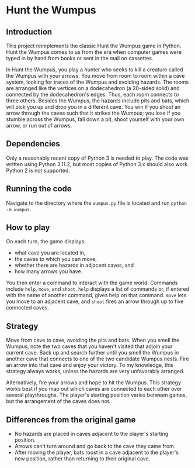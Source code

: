 # Hunt the Wumpus

## Introduction

This project reimplements the classic Hunt the Wumpus game in Python.  Hunt the Wumpus comes to us from the era when computer games were typed in by hand from books or sent in the mail on cassettes.

In Hunt the Wumpus, you play a hunter who seeks to kill a creature called the Wumpus with your arrows.  You move from room to room within a cave system, looking for traces of the Wumpus and avoiding hazards.  The rooms are arranged like the vertices on a dodecahedron (a 20-sided solid) and connected by the dodecahedron's edges.  Thus, each room connects to three others.  Besides the Wumpus, the hazards include pits and bats, which will pick you up and drop you in a different cave.  You win if you shoot an arrow through the caves such that it strikes the Wumpus; you lose if you stumble across the Wumpus, fall down a pit, shoot yourself with your own arrow, or run out of arrows. 

## Dependencies

Only a reasonably recent copy of Python 3 is needed to play.  The code was written using Python 3.11.2, but most copies of Python 3.x should also work.  Python 2 is not supported.

## Running the code

Navigate to the directory where the `wumpus.py` file is located and run `python -m wumpus`.

## How to play

On each turn, the game displays
* what cave you are located in,
* the caves to which you can move,
* whether there are hazards in adjacent caves, and
* how many arrows you have.

You then enter a command to interact with the game world.  Commands include `help`, `move`, and `shoot`.  `help` displays a list of commands or, if entered with the name of another command, gives help on that command.  `move` lets you move to an adjacent cave, and `shoot` fires an arrow through up to five connected caves.

## Strategy

Move from cave to cave, avoiding the pits and bats.  When you smell the Wumpus, note the two caves that you haven't visited that adjoin your current cave.  Back up and search further until you smell the Wumpus in another cave that connects to one of the two candidate Wumpus nests.  Fire an arrow into that cave and enjoy your victory.  To my knowledge, this strategy always works, unless the hazards are very unfavorably arranged.

Alternatively, fire your arrows and hope to hit the Wumpus.  This strategy works best if you map out which caves are connected to each other over several playthroughs.  The player's starting position varies between games, but the arrangement of the caves does not. 

## Differences from the original game

* No hazards are placed in caves adjacent to the player's starting position.
* Arrows can't turn around and go back to the cave they came from.
* After moving the player, bats roost in a cave adjacent to the player's new position, rather than returning to their original cave. 
